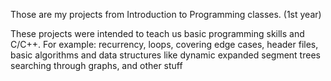 Those are my projects from Introduction to Programming classes. (1st year)

These projects were intended to teach us basic programming skills and C/C++. For example: recurrency, loops, covering edge cases, header files,
basic algorithms and data structures like dynamic expanded segment trees searching through graphs, and other stuff
